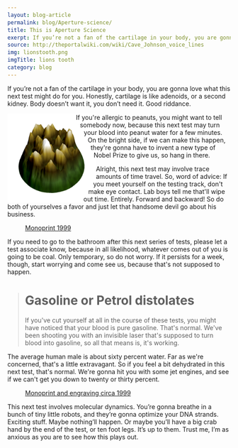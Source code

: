 ```yaml
---
layout: blog-article
permalink: blog/Aperture-science/
title: This is Aperture Science
exerpt: If you’re not a fan of the cartilage in your body, you are gonna love what this next test might do for you
source: http://theportalwiki.com/wiki/Cave_Johnson_voice_lines
img: lionstooth.png
imgTitle: lions tooth
category: blog
---
```


<p>If you’re not a fan of the cartilage in your body, you are gonna love what this next test might do for you. Honestly, cartilage is like adenoids, or a second kidney. Body doesn’t want it, you don’t need it. Good riddance.</p>
<p>
<img class="image" width="200px" src="../../assets/images/Terrain.png" style="float: left; shape-outside: polygon(14px 1px, 148px 4px, 181px 67px, 206px 131px, 164px 196px, 14px 201px);"/>If you're allergic to peanuts, you might want to tell somebody now, because this next test may turn your blood into peanut water for a few minutes. On the bright side, if we can make this happen, they're gonna have to invent a new type of Nobel Prize to give us, so hang in there.</p>

<p>Alright, this next test may involve trace amounts of time travel. So, word of advice: If you meet yourself on the testing track, don't make eye contact. Lab boys tell me that'll wipe out time. Entirely. Forward and backward! So do both of yourselves a favor and just let that handsome devil go about his business.
</p>

<figure class="mp-post-figure">
  <div class="mp-post-img" style="background-image:url('../../assets/images/birdy.jpg')" alt="Birdman"></div>
  <figcaption class="mp-post-caption"><a href="https://www.flickr.com/photos/29127438@N02/"  target="_blank" >Monoprint 1999</a></figcaption>
</figure>

<p>
If you need to go to the bathroom after this next series of tests, please let a test associate know, because in all likelihood, whatever comes out of you is going to be coal. Only temporary, so do not worry. If it persists for a week, though, start worrying and come see us, because that's not supposed to happen.
</p>

<blockquote cite="http://www.google.com">
    <h1>Gasoline or Petrol distolates</h1>
    <p>If you've cut yourself at all in the course of these tests, you might have noticed that your blood is pure gasoline. That's normal. We've been shooting you with an invisible laser that's supposed to turn blood into gasoline, so all that means is, it's working.</p>
</blockquote>

<p>
The average human male is about sixty percent water. Far as we're concerned, that's a little extravagant. So if you feel a bit dehydrated in this next test, that's normal. We're gonna hit you with some jet engines, and see if we can't get you down to twenty or thirty percent.
</p>

<figure class="mp-post-figure">
  <div class="mp-post-img" style="background-image:url('../../assets/images/tradish.jpg')" alt="Mouthy"></div>
  <figcaption class="mp-post-caption"><a href="https://www.flickr.com/photos/29127438@N02/"  target="_blank" >Monoprint and engraving circa 1999</a></figcaption>
</figure>

<p>This next test involves molecular dynamics. You’re gonna breathe in a bunch of tiny little robots, and they’re gonna optimize your DNA strands. Exciting stuff. Maybe nothing’ll happen. Or maybe you’ll have a big crab hand by the end of the test, or ten foot legs. It’s up to them. Trust me, I’m as anxious as you are to see how this plays out.</p>
